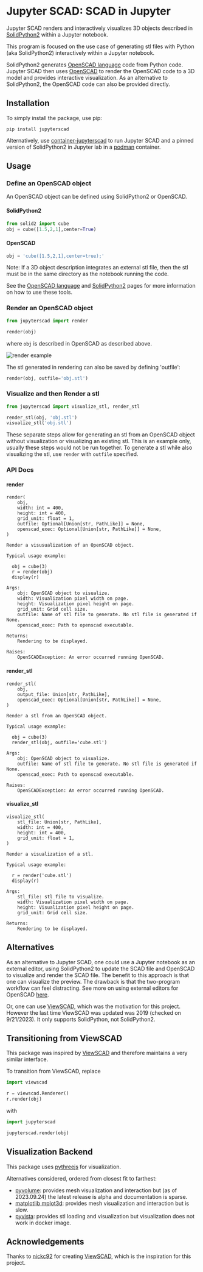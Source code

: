 # Jupyter SCAD: SCAD in Jupyter

Jupyter SCAD renders and interactively visualizes 3D objects described in [SolidPython2](https://github.com/jeff-dh/SolidPython) within a Jupyter notebook.

This program is focused on the use case of generating stl files with Python (aka SolidPython2) interactively within a Jupyter notebook.

SolidPython2 generates [OpenSCAD language](https://en.wikibooks.org/wiki/OpenSCAD_User_Manual#The_OpenSCAD_Language_Reference) code from Python code. Jupyter SCAD then uses [OpenSCAD](https://openscad.org) to render the OpenSCAD code to a 3D model and provides interactive visualization. As an alternative to SolidPython2, the OpenSCAD code can also be provided directly.

## Installation

To simply install the package, use pip:

```
pip install jupyterscad
```

Alternatively, use [container-jupyterscad](https://github.com/jreiberkyle/container-jupyterscad) to run Jupyter SCAD and a pinned version
of SolidPython2 in Jupyter lab in a [podman](https://podman.io/) container.

## Usage

### Define an OpenSCAD object

An OpenSCAD object can be defined using SolidPython2 or OpenSCAD.

#### SolidPython2
```python
from solid2 import cube
obj = cube([1.5,2,1],center=True)
```

#### OpenSCAD
```python
obj = 'cube([1.5,2,1],center=true);'
```

Note: If a 3D object description integrates an external stl file, then the stl must be in the same directory as the notebook running the code.

See the [OpenSCAD language](https://en.wikibooks.org/wiki/OpenSCAD_User_Manual#The_OpenSCAD_Language_Reference) and [SolidPython2](https://github.com/jeff-dh/SolidPython) pages for more information on how to use these tools.

### Render an OpenSCAD object

```python
from jupyterscad import render

render(obj)
```
where `obj` is described in OpenSCAD as described above.

![render example](https://github.com/jreiberkyle/jupyterscad/blob/main/images/render_cube.png?raw=True)

The stl generated in rendering can also be saved by defining 'outfile':
```python
render(obj, outfile='obj.stl')
```

### Visualize and then Render a stl

```python
from jupyterscad import visualize_stl, render_stl

render_stl(obj, 'obj.stl')
visualize_stl('obj.stl')
```

These separate steps allow for generating an stl from an OpenSCAD object without
visualization or visualizing an existing stl. This is an example only, usually
these steps would not be run together. To generate a stl while also visualizing
the stl, use `render` with `outfile` specified.

### API Docs

#### render

    render(
        obj,
        width: int = 400,
        height: int = 400,
        grid_unit: float = 1,
        outfile: Optional[Union[str, PathLike]] = None,
        openscad_exec: Optional[Union[str, PathLike]] = None,
    )

    Render a visusualization of an OpenSCAD object.

    Typical usage example:

      obj = cube(3)
      r = render(obj)
      display(r)

    Args:
        obj: OpenSCAD object to visualize.
        width: Visualization pixel width on page.
        height: Visualization pixel height on page.
        grid_unit: Grid cell size.
        outfile: Name of stl file to generate. No stl file is generated if None.
        openscad_exec: Path to openscad executable.

    Returns:
        Rendering to be displayed.

    Raises:
        OpenSCADException: An error occurred running OpenSCAD.

#### render_stl
    render_stl(
        obj,
        output_file: Union[str, PathLike],
        openscad_exec: Optional[Union[str, PathLike]] = None,
    )

    Render a stl from an OpenSCAD object.

    Typical usage example:

      obj = cube(3)
      render_stl(obj, outfile='cube.stl')

    Args:
        obj: OpenSCAD object to visualize.
        outfile: Name of stl file to generate. No stl file is generated if None.
        openscad_exec: Path to openscad executable.

    Raises:
        OpenSCADException: An error occurred running OpenSCAD.

#### visualize_stl
    visualize_stl(
        stl_file: Union[str, PathLike],
        width: int = 400,
        height: int = 400,
        grid_unit: float = 1,
    )

    Render a visualization of a stl.

    Typical usage example:

      r = render('cube.stl')
      display(r)

    Args:
        stl_file: stl file to visualize.
        width: Visualization pixel width on page.
        height: Visualization pixel height on page.
        grid_unit: Grid cell size.

    Returns:
        Rendering to be displayed.


## Alternatives

As an alternative to Jupyter SCAD, one could use a Jupyter notebook as an external editor, using SolidPython2 to update the SCAD file and OpenSCAD to visualize and render the SCAD file.
The benefit to this approach is that one can visualize the preview. The drawback is that the two-program workflow can feel distracting.
See more on using external editors for OpenSCAD [here](https://en.wikibooks.org/wiki/OpenSCAD_User_Manual/Using_an_external_Editor_with_OpenSCAD).

Or, one can use [ViewSCAD](https://github.com/nickc92/ViewSCAD), which was the motivation for this project. However the last time ViewSCAD was updated was 2019 (checked on 9/21/2023). It only supports SolidPython, not SolidPython2.

## Transitioning from ViewSCAD

This package was inspired by [ViewSCAD](https://github.com/nickc92/ViewSCAD) and therefore
maintains a very similar interface.

To transition from ViewSCAD, replace
```python
import viewscad

r = viewscad.Renderer()
r.render(obj)
```

with
```python
import jupyterscad

jupyterscad.render(obj)
```

## Visualization Backend

This package uses [pythreejs](https://pythreejs.readthedocs.io/) for visualization.

Alternatives considered, ordered from closest fit to farthest:
- [pyvolume](https://pyvolume.readthedocs.io/): provides mesh visualization and interaction but (as of 2023.09.24) the latest release is alpha and documentation is sparse.
- [matplotlib mplot3d](https://matplotlib.org/2.2.2/mpl_toolkits/mplot3d/faq.html#toolkit-mplot3d-faq): provides mesh visualization and interaction but is slow.
- [pyvista](https://pyvista.org/): provides stl loading and visualization but visualization does not work in docker image.

## Acknowledgements

Thanks to [nickc92](https://github.com/nickc92) for creating [ViewSCAD](https://github.com/nickc92/ViewSCAD), which is the inspiration for this project.

